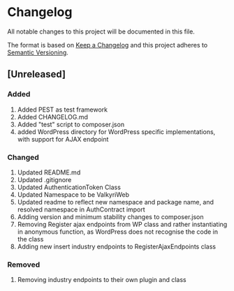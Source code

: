 # Changelog

All notable changes to this project will be documented in this file.

The format is based on [Keep a Changelog](http://keepachangelog.com/) and this project adheres to [Semantic Versioning](http://semver.org/).

## [Unreleased]

### Added
1. Added PEST as test framework
2. Added CHANGELOG.md
3. Added "test" script to composer.json
4. added WordPress directory for WordPress specific implementations, with support for AJAX endpoint

### Changed
1. Updated README.md
2. Updated .gitignore
3. Updated AuthenticationToken Class
4. Updated Namespace to be ValkyriWeb
5. Updated readme to reflect new namespace and package name, and resolved namespace in AuthContract import
6. Adding version and minimum stability changes to composer.json
7. Removing Register ajax endpoints from WP class and rather instantiating in anonymous function, as WordPress does not recognise the code in the class
8. Adding new insert industry endpoints to RegisterAjaxEndpoints class

### Removed
1. Removing industry endpoints to their own plugin and class